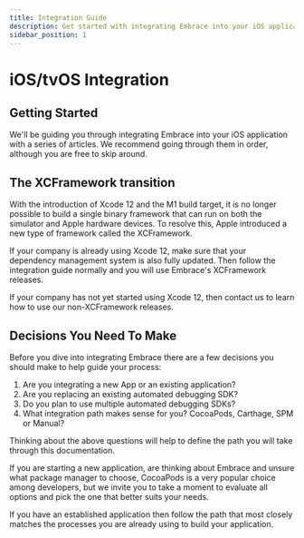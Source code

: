 ```yaml
---
title: Integration Guide
description: Get started with integrating Embrace into your iOS application
sidebar_position: 1
---
```


# iOS/tvOS Integration

## Getting Started

We'll be guiding you through integrating Embrace into your iOS application
with a series of articles. We recommend going through them in order, although
you are free to skip around. 

## The XCFramework transition

With the introduction of Xcode 12 and the M1 build target, it is no longer possible to build a single binary framework that can run on both the simulator and Apple hardware devices. To resolve this, Apple introduced a new type of framework called the XCFramework.

If your company is already using Xcode 12, make sure that your dependency management system is also fully updated. Then follow the integration guide normally and you will use Embrace's XCFramework releases.

If your company has not yet started using Xcode 12, then contact us to learn how to use our non-XCFramework releases.

## Decisions You Need To Make

Before you dive into integrating Embrace there are a few decisions you should
make to help guide your process:

1. Are you integrating a new App or an existing application?
1. Are you replacing an existing automated debugging SDK?
1. Do you plan to use multiple automated debugging SDKs?
1. What integration path makes sense for you?  CocoaPods, Carthage, SPM or Manual?

Thinking about the above questions will help to define the path you will take
through this documentation.

If you are starting a new application, are thinking about Embrace and unsure what package manager to choose, 
CocoaPods is a very popular choice among developers, but we invite you to take a moment to evaluate all options and pick the one that better suits your needs.

If you have an established application then follow the path that most closely
matches the processes you are already using to build your application.
